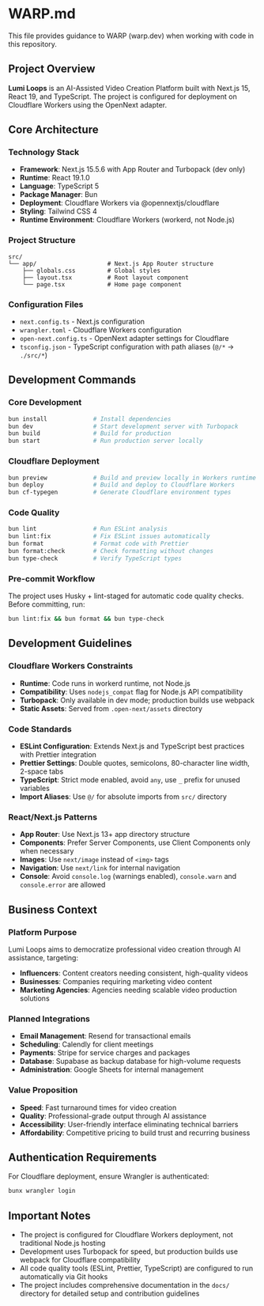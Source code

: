 # WARP.md

This file provides guidance to WARP (warp.dev) when working with code in this repository.

## Project Overview

**Lumi Loops** is an AI-Assisted Video Creation Platform built with Next.js 15, React 19, and TypeScript. The project is configured for deployment on Cloudflare Workers using the OpenNext adapter.

## Core Architecture

### Technology Stack

- **Framework**: Next.js 15.5.6 with App Router and Turbopack (dev only)
- **Runtime**: React 19.1.0
- **Language**: TypeScript 5
- **Package Manager**: Bun
- **Deployment**: Cloudflare Workers via @opennextjs/cloudflare
- **Styling**: Tailwind CSS 4
- **Runtime Environment**: Cloudflare Workers (workerd, not Node.js)

### Project Structure

```
src/
└── app/                    # Next.js App Router structure
    ├── globals.css         # Global styles
    ├── layout.tsx          # Root layout component
    └── page.tsx            # Home page component
```

### Configuration Files

- `next.config.ts` - Next.js configuration
- `wrangler.toml` - Cloudflare Workers configuration
- `open-next.config.ts` - OpenNext adapter settings for Cloudflare
- `tsconfig.json` - TypeScript configuration with path aliases (`@/*` -> `./src/*`)

## Development Commands

### Core Development

```bash
bun install             # Install dependencies
bun dev                 # Start development server with Turbopack
bun build               # Build for production
bun start               # Run production server locally
```

### Cloudflare Deployment

```bash
bun preview             # Build and preview locally in Workers runtime
bun deploy              # Build and deploy to Cloudflare Workers
bun cf-typegen          # Generate Cloudflare environment types
```

### Code Quality

```bash
bun lint                # Run ESLint analysis
bun lint:fix            # Fix ESLint issues automatically
bun format              # Format code with Prettier
bun format:check        # Check formatting without changes
bun type-check          # Verify TypeScript types
```

### Pre-commit Workflow

The project uses Husky + lint-staged for automatic code quality checks. Before committing, run:

```bash
bun lint:fix && bun format && bun type-check
```

## Development Guidelines

### Cloudflare Workers Constraints

- **Runtime**: Code runs in workerd runtime, not Node.js
- **Compatibility**: Uses `nodejs_compat` flag for Node.js API compatibility
- **Turbopack**: Only available in dev mode; production builds use webpack
- **Static Assets**: Served from `.open-next/assets` directory

### Code Standards

- **ESLint Configuration**: Extends Next.js and TypeScript best practices with Prettier integration
- **Prettier Settings**: Double quotes, semicolons, 80-character line width, 2-space tabs
- **TypeScript**: Strict mode enabled, avoid `any`, use `_` prefix for unused variables
- **Import Aliases**: Use `@/` for absolute imports from `src/` directory

### React/Next.js Patterns

- **App Router**: Use Next.js 13+ app directory structure
- **Components**: Prefer Server Components, use Client Components only when necessary
- **Images**: Use `next/image` instead of `<img>` tags
- **Navigation**: Use `next/link` for internal navigation
- **Console**: Avoid `console.log` (warnings enabled), `console.warn` and `console.error` are allowed

## Business Context

### Platform Purpose

Lumi Loops aims to democratize professional video creation through AI assistance, targeting:

- **Influencers**: Content creators needing consistent, high-quality videos
- **Businesses**: Companies requiring marketing video content
- **Marketing Agencies**: Agencies needing scalable video production solutions

### Planned Integrations

- **Email Management**: Resend for transactional emails
- **Scheduling**: Calendly for client meetings
- **Payments**: Stripe for service charges and packages
- **Database**: Supabase as backup database for high-volume requests
- **Administration**: Google Sheets for internal management

### Value Proposition

- **Speed**: Fast turnaround times for video creation
- **Quality**: Professional-grade output through AI assistance
- **Accessibility**: User-friendly interface eliminating technical barriers
- **Affordability**: Competitive pricing to build trust and recurring business

## Authentication Requirements

For Cloudflare deployment, ensure Wrangler is authenticated:

```bash
bunx wrangler login
```

## Important Notes

- The project is configured for Cloudflare Workers deployment, not traditional Node.js hosting
- Development uses Turbopack for speed, but production builds use webpack for Cloudflare compatibility
- All code quality tools (ESLint, Prettier, TypeScript) are configured to run automatically via Git hooks
- The project includes comprehensive documentation in the `docs/` directory for detailed setup and contribution guidelines
